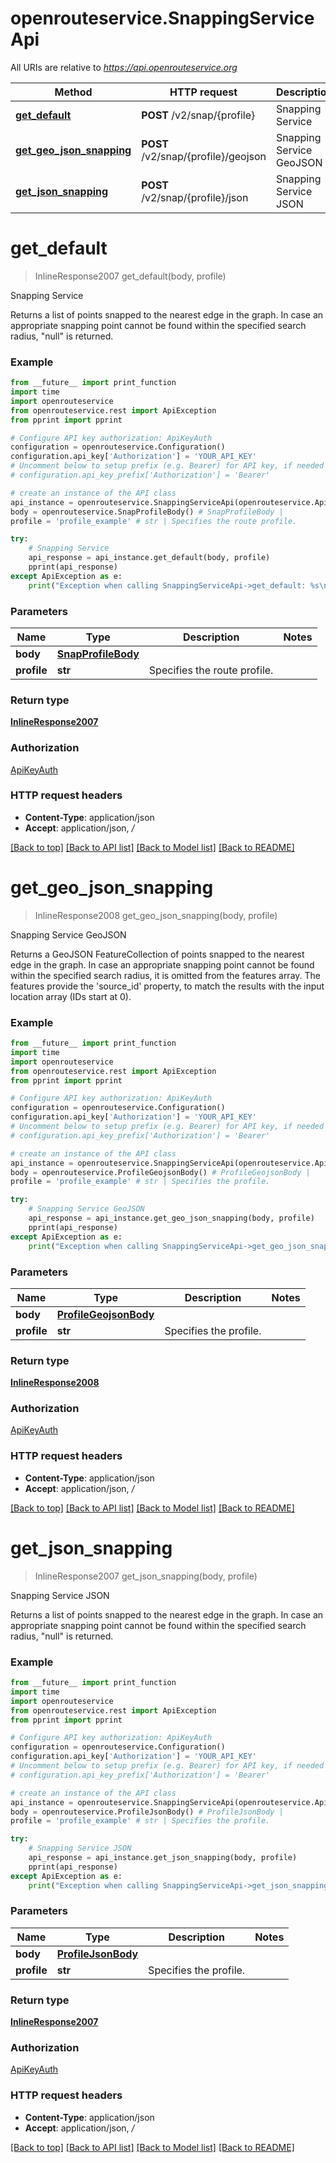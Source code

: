 # openrouteservice.SnappingServiceApi

All URIs are relative to *https://api.openrouteservice.org*

Method | HTTP request | Description
------------- | ------------- | -------------
[**get_default**](SnappingServiceApi.md#get_default) | **POST** /v2/snap/{profile} | Snapping Service
[**get_geo_json_snapping**](SnappingServiceApi.md#get_geo_json_snapping) | **POST** /v2/snap/{profile}/geojson | Snapping Service GeoJSON
[**get_json_snapping**](SnappingServiceApi.md#get_json_snapping) | **POST** /v2/snap/{profile}/json | Snapping Service JSON

# **get_default**
> InlineResponse2007 get_default(body, profile)

Snapping Service

Returns a list of points snapped to the nearest edge in the graph. In case an appropriate snapping point cannot be found within the specified search radius, \"null\" is returned. 

### Example
```python
from __future__ import print_function
import time
import openrouteservice
from openrouteservice.rest import ApiException
from pprint import pprint

# Configure API key authorization: ApiKeyAuth
configuration = openrouteservice.Configuration()
configuration.api_key['Authorization'] = 'YOUR_API_KEY'
# Uncomment below to setup prefix (e.g. Bearer) for API key, if needed
# configuration.api_key_prefix['Authorization'] = 'Bearer'

# create an instance of the API class
api_instance = openrouteservice.SnappingServiceApi(openrouteservice.ApiClient(configuration))
body = openrouteservice.SnapProfileBody() # SnapProfileBody | 
profile = 'profile_example' # str | Specifies the route profile.

try:
    # Snapping Service
    api_response = api_instance.get_default(body, profile)
    pprint(api_response)
except ApiException as e:
    print("Exception when calling SnappingServiceApi->get_default: %s\n" % e)
```

### Parameters

Name | Type | Description  | Notes
------------- | ------------- | ------------- | -------------
 **body** | [**SnapProfileBody**](SnapProfileBody.md)|  | 
 **profile** | **str**| Specifies the route profile. | 

### Return type

[**InlineResponse2007**](InlineResponse2007.md)

### Authorization

[ApiKeyAuth](../README.md#ApiKeyAuth)

### HTTP request headers

 - **Content-Type**: application/json
 - **Accept**: application/json, */*

[[Back to top]](#) [[Back to API list]](../README.md#documentation_for_api_endpoints) [[Back to Model list]](../README.md#documentation_for_models) [[Back to README]](../README.md)

# **get_geo_json_snapping**
> InlineResponse2008 get_geo_json_snapping(body, profile)

Snapping Service GeoJSON

Returns a GeoJSON FeatureCollection of points snapped to the nearest edge in the graph. In case an appropriate snapping point cannot be found within the specified search radius, it is omitted from the features array. The features provide the 'source_id' property, to match the results with the input location array (IDs start at 0). 

### Example
```python
from __future__ import print_function
import time
import openrouteservice
from openrouteservice.rest import ApiException
from pprint import pprint

# Configure API key authorization: ApiKeyAuth
configuration = openrouteservice.Configuration()
configuration.api_key['Authorization'] = 'YOUR_API_KEY'
# Uncomment below to setup prefix (e.g. Bearer) for API key, if needed
# configuration.api_key_prefix['Authorization'] = 'Bearer'

# create an instance of the API class
api_instance = openrouteservice.SnappingServiceApi(openrouteservice.ApiClient(configuration))
body = openrouteservice.ProfileGeojsonBody() # ProfileGeojsonBody | 
profile = 'profile_example' # str | Specifies the profile.

try:
    # Snapping Service GeoJSON
    api_response = api_instance.get_geo_json_snapping(body, profile)
    pprint(api_response)
except ApiException as e:
    print("Exception when calling SnappingServiceApi->get_geo_json_snapping: %s\n" % e)
```

### Parameters

Name | Type | Description  | Notes
------------- | ------------- | ------------- | -------------
 **body** | [**ProfileGeojsonBody**](ProfileGeojsonBody.md)|  | 
 **profile** | **str**| Specifies the profile. | 

### Return type

[**InlineResponse2008**](InlineResponse2008.md)

### Authorization

[ApiKeyAuth](../README.md#ApiKeyAuth)

### HTTP request headers

 - **Content-Type**: application/json
 - **Accept**: application/json, */*

[[Back to top]](#) [[Back to API list]](../README.md#documentation_for_api_endpoints) [[Back to Model list]](../README.md#documentation_for_models) [[Back to README]](../README.md)

# **get_json_snapping**
> InlineResponse2007 get_json_snapping(body, profile)

Snapping Service JSON

Returns a list of points snapped to the nearest edge in the graph. In case an appropriate snapping point cannot be found within the specified search radius, \"null\" is returned. 

### Example
```python
from __future__ import print_function
import time
import openrouteservice
from openrouteservice.rest import ApiException
from pprint import pprint

# Configure API key authorization: ApiKeyAuth
configuration = openrouteservice.Configuration()
configuration.api_key['Authorization'] = 'YOUR_API_KEY'
# Uncomment below to setup prefix (e.g. Bearer) for API key, if needed
# configuration.api_key_prefix['Authorization'] = 'Bearer'

# create an instance of the API class
api_instance = openrouteservice.SnappingServiceApi(openrouteservice.ApiClient(configuration))
body = openrouteservice.ProfileJsonBody() # ProfileJsonBody | 
profile = 'profile_example' # str | Specifies the profile.

try:
    # Snapping Service JSON
    api_response = api_instance.get_json_snapping(body, profile)
    pprint(api_response)
except ApiException as e:
    print("Exception when calling SnappingServiceApi->get_json_snapping: %s\n" % e)
```

### Parameters

Name | Type | Description  | Notes
------------- | ------------- | ------------- | -------------
 **body** | [**ProfileJsonBody**](ProfileJsonBody.md)|  | 
 **profile** | **str**| Specifies the profile. | 

### Return type

[**InlineResponse2007**](InlineResponse2007.md)

### Authorization

[ApiKeyAuth](../README.md#ApiKeyAuth)

### HTTP request headers

 - **Content-Type**: application/json
 - **Accept**: application/json, */*

[[Back to top]](#) [[Back to API list]](../README.md#documentation_for_api_endpoints) [[Back to Model list]](../README.md#documentation_for_models) [[Back to README]](../README.md)

